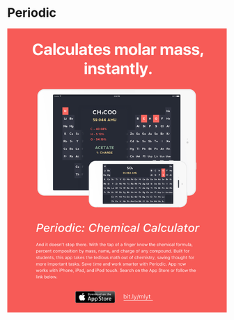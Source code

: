 # Periodic

![Periodic: Chemical Calculator](https://raw.githubusercontent.com/jrkolsby/Periodic/develop/Marketing/print.png "Periodic: Chemical Calculator")

